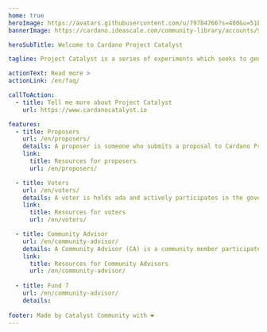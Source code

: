 ```yaml
---
home: true
heroImage: https://avatars.githubusercontent.com/u/79784766?s=400&u=51b65ef6f530a0d0bf4067deffe167c9cb2ce2cc&v=4
bannerImage: https://cardano.ideascale.com/community-library/accounts/93/936143/hero_banner.png

heroSubTitle: Welcome to Cardano Project Catalyst

tagline: Project Catalyst is a series of experiments which seeks to generate the highest levels of community innovation. Catalyst is bringing on-chain governance to the Cardano blockchain by allowing the community to self-determine priorities for growth. It also lets participants deploy funding to proposals which tackle challenges and capitalize on opportunities that arise in the life cycle of Cardano.

actionText: Read more >
actionLink: /en/faq/

callToAction:
  - title: Tell me more about Project Catalyst
    url: https://www.cardanocatalyst.io

features:
  - title: Proposers
    url: /en/proposers/
    details: A proposer is someone who submits a proposal to Cardano Project Catalyst to be funded by the treasury. They have an understanding of a problem and an idea on how to solve it. Proposers are the ideas people, ones that see the bigger picture,  identify needs, look to plug gaps. They are visionaries. A proposal is the way to  communicate the idea to the community.
    link:
      title: Resources for proposers
      url: /en/proposers/

  - title: Voters
    url: /en/voters/
    details: A voter is holds ada and actively participates in the governance of Cardano Project Catalyst. They are the ultimate deciders of the direction of the project. The review proposers proposals and vote up or vote down the proposals they would like or dislike to see implemented. They are the stewards of Cardano and by voting they bring Cardano closer to its vision.
    link:
      title: Resources for voters
      url: /en/voters/

  - title: Community Advisor
    url: /en/community-advisor/
    details: A Community Advisor (CA) is a community member participates in the quality assurance of proposals. They have the task of reviewing proposals submitted to a given fund and supplying quality information to voters and proposers.  Further, a community advisors is anyone  who participates in the community to develop, assist, advise, improve... project catalyst.
    link:
      title: Resources for Community Advisors
      url: /en/community-advisor/
  
  - title: Fund 7
    url: /en/community-advisor/
    details: 
    
footer: Made by Catalyst Community with ❤️
---
```


<NewsScroll :items="[
  {'link':'/en/news/#Fund-7',
   'text':'Current funding round Fund 7 is upon us - Time Lines'},
  {'link':'/en/news/#cardano-stack-exchange-launched',
   'text':'Cardano Stack Exchange Launched'}
  ]"/>
